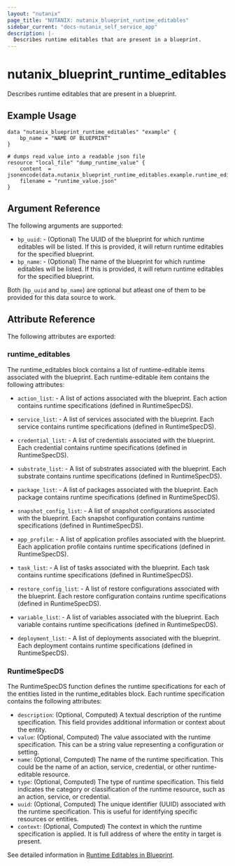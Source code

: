 ```yaml
---
layout: "nutanix"
page_title: "NUTANIX: nutanix_blueprint_runtime_editables"
sidebar_current: "docs-nutanix_self_service_app"
description: |-
  Describes runtime editables that are present in a blueprint.
---
```


# nutanix_blueprint_runtime_editables

Describes runtime editables that are present in a blueprint.

## Example Usage

``` hcl
data "nutanix_blueprint_runtime_editables" "example" {
    bp_name = "NAME OF BLUEPRINT"
}

# dumps read value into a readable json file
resource "local_file" "dump_runtime_value" {
    content  = jsonencode(data.nutanix_blueprint_runtime_editables.example.runtime_editables)
    filename = "runtime_value.json"
}
```

## Argument Reference

The following arguments are supported:

* `bp_uuid`: - (Optional) The UUID of the blueprint for which runtime editables will be listed. If this is provided, it will return runtime editables for the specified blueprint.
* `bp_name`: - (Optional) The name of the blueprint for which runtime editables will be listed. If this is provided, it will return runtime editables for the specified blueprint.

Both (`bp_uuid` and `bp_name`) are optional but atleast one of them to be provided for this data source to work.

## Attribute Reference

The following attributes are exported:

### runtime_editables

The runtime_editables block contains a list of runtime-editable items associated with the blueprint. Each runtime-editable item contains the following attributes:

* `action_list`: -  A list of actions associated with the blueprint. Each action contains runtime specifications (defined in RuntimeSpecDS).

* `service_list`: - A list of services associated with the blueprint. Each service contains runtime specifications (defined in RuntimeSpecDS).

* `credential_list`: -  A list of credentials associated with the blueprint. Each credential contains runtime specifications (defined in RuntimeSpecDS).

* `substrate_list`: - A list of substrates associated with the blueprint. Each substrate contains runtime specifications (defined in RuntimeSpecDS).

* `package_list`: -  A list of packages associated with the blueprint. Each package contains runtime specifications (defined in RuntimeSpecDS).

* `snapshot_config_list`: - A list of snapshot configurations associated with the blueprint. Each snapshot configuration contains runtime specifications (defined in RuntimeSpecDS).

* `app_profile`: -  A list of application profiles associated with the blueprint. Each application profile contains runtime specifications (defined in RuntimeSpecDS).

* `task_list`: - A list of tasks associated with the blueprint. Each task contains runtime specifications (defined in RuntimeSpecDS).

* `restore_config_list`: -  A list of restore configurations associated with the blueprint. Each restore configuration contains runtime specifications (defined in RuntimeSpecDS).

* `variable_list`: - A list of variables associated with the blueprint. Each variable contains runtime specifications (defined in RuntimeSpecDS).

* `deployment_list`: -  A list of deployments associated with the blueprint. Each deployment contains runtime specifications (defined in RuntimeSpecDS).

### RuntimeSpecDS

The RuntimeSpecDS function defines the runtime specifications for each of the entities listed in the runtime_editables block. Each runtime specification contains the following attributes:

- `description`: (Optional, Computed) A textual description of the runtime specification. This field provides additional information or context about the entity.
- `value`: (Optional, Computed) The value associated with the runtime specification. This can be a string value representing a configuration or setting.
- `name`: (Optional, Computed) The name of the runtime specification. This could be the name of an action, service, credential, or other runtime-editable resource.
- `type`: (Optional, Computed) The type of runtime specification. This field indicates the category or classification of the runtime resource, such as an action, service, or credential.
- `uuid`: (Optional, Computed) The unique identifier (UUID) associated with the runtime specification. This is useful for identifying specific resources or entities.
- `context`: (Optional, Computed) The context in which the runtime specification is applied. It is full address of where the entity in target is present.

See detailed information in [Runtime Editables in Blueprint](https://www.nutanix.dev/api_reference/apis/self-service.html#tag/Blueprints/paths/~1blueprints~1%7Buuid%7D~1runtime_editables/get).
